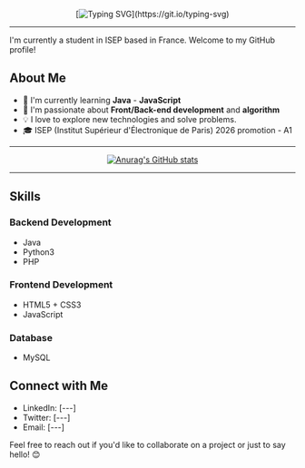 <div align="center">

[![Typing SVG](https://readme-typing-svg.demolab.com?font=&size=30&pause=800&color=8BCEFF&background=FDE0FF00&center=true&vCenter=true&width=600&lines=(+%E2%80%A2%CC%80+%CF%89+%E2%80%A2%CC%81+)%E2%9C%A7+Hi+here+is+RunRanRua+!)](https://git.io/typing-svg)
</div>

---

I'm currently a student in ISEP based in France. Welcome to my GitHub profile! 

## About Me

- 💼 I'm currently learning **Java** - **JavaScript**
- 🌱 I'm passionate about **Front/Back-end development** and **algorithm**
- 💡 I love to explore new technologies and solve problems.
- 🎓 ISEP (Institut Supérieur d'Électronique de Paris) 2026 promotion - A1

--- 
<div align="center">
  
  [![Anurag's GitHub stats](https://github-readme-stats.vercel.app/api?username=RunRanRua&show_icons=true&theme=tokyonight)](https://github.com/anuraghazra/github-readme-stats)
</div>

---

## Skills

### Backend Development
- Java
- Python3
- PHP

### Frontend Development
- HTML5 + CSS3
- JavaScript

### Database
- MySQL

## Connect with Me

- LinkedIn: [---]
- Twitter: [---]
- Email: [---]

Feel free to reach out if you'd like to collaborate on a project or just to say hello! 😊


<!---
https://shields.io/badges/static-badge         =   to add badge
[![Ashutosh's github activity graph](https://github-readme-activity-graph.vercel.app/graph?username=RunRanRua&theme=dracula)](https://github.com/ashutosh00710/github-readme-activity-graph)       =  visualise contribution graph


RunRanRua/RunRanRua is a ✨ special ✨ repository because its `README.md` (this file) appears on your GitHub profile.
You can click the Preview link to take a look at your changes.
--->
